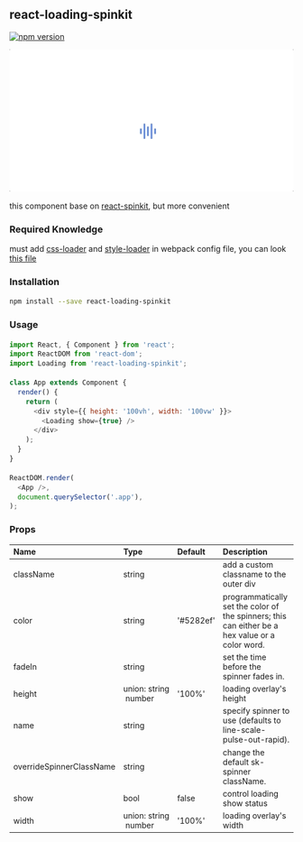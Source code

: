 ## react-loading-spinkit

[![npm version](https://badge.fury.io/js/react-loading-spinkit.svg)](https://badge.fury.io/js/react-loading-spinkit)

![](./assets/loading.gif)  

this component base on [react-spinkit](https://github.com/KyleAMathews/react-spinkit), but more convenient

### Required Knowledge

must add [css-loader](https://github.com/webpack/css-loader) and [style-loader](https://github.com/webpack/style-loader) in webpack config file, you can look [this file](https://github.com/phobal/react-spinkit-loading/blob/master/webpack.config.js)

### Installation

``` bash
npm install --save react-loading-spinkit
```

### Usage

``` js
import React, { Component } from 'react';
import ReactDOM from 'react-dom';
import Loading from 'react-loading-spinkit';

class App extends Component {
  render() {
    return (
      <div style={{ height: '100vh', width: '100vw' }}>
        <Loading show={true} />
      </div>
    );
  }
}

ReactDOM.render(
  <App />,
  document.querySelector('.app'),
);
```
### Props

  | Name | Type | Default | Description |
  |:-----|:-----|:--------|:------------|
| className | string |  | add a custom classname to the outer div |
| color | string | '#5282ef' | programmatically set the color of the spinners; this can either be a hex value or a color word. |
| fadeIn | string |  | set the time before the spinner fades in. |
| height | union:&nbsp;string<br>&nbsp;number<br> | '100%' | loading overlay's height |
| name | string |  | specify spinner to use (defaults to line-scale-pulse-out-rapid). |
| overrideSpinnerClassName | string |  | change the default sk-spinner className. |
| show | bool | false | control loading show status |
| width | union:&nbsp;string<br>&nbsp;number<br> | '100%' | loading overlay's width |
